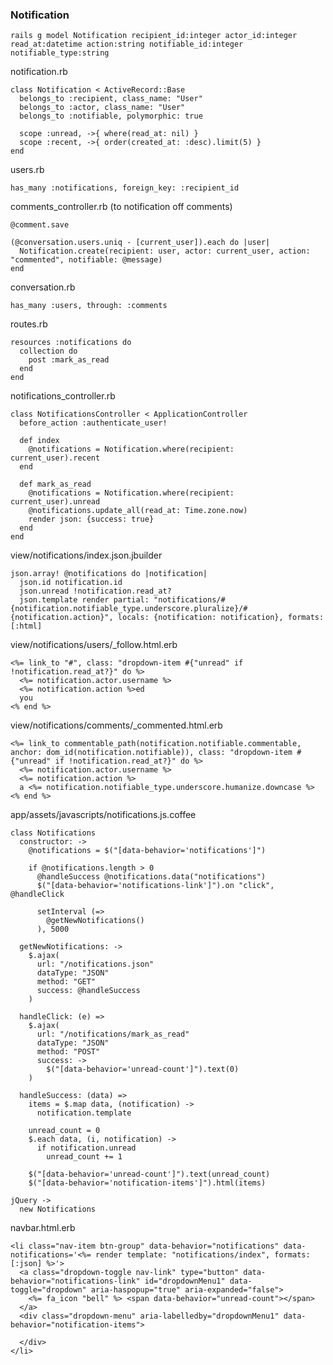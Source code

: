 ### Notification


    rails g model Notification recipient_id:integer actor_id:integer read_at:datetime action:string notifiable_id:integer notifiable_type:string
    
    
notification.rb

    class Notification < ActiveRecord::Base
      belongs_to :recipient, class_name: "User"
      belongs_to :actor, class_name: "User"
      belongs_to :notifiable, polymorphic: true
      
      scope :unread, ->{ where(read_at: nil) }
      scope :recent, ->{ order(created_at: :desc).limit(5) }
    end
    
users.rb

    has_many :notifications, foreign_key: :recipient_id

comments_controller.rb (to notification off comments)

    @comment.save

    (@conversation.users.uniq - [current_user]).each do |user|
      Notification.create(recipient: user, actor: current_user, action: "commented", notifiable: @message)
    end

conversation.rb

    has_many :users, through: :comments
    
routes.rb


    resources :notifications do
      collection do
        post :mark_as_read
      end
    end

notifications_controller.rb

    class NotificationsController < ApplicationController
      before_action :authenticate_user!

      def index
        @notifications = Notification.where(recipient: current_user).recent
      end

      def mark_as_read
        @notifications = Notification.where(recipient: current_user).unread
        @notifications.update_all(read_at: Time.zone.now)
        render json: {success: true}
      end
    end

view/notifications/index.json.jbuilder

```
json.array! @notifications do |notification|
  json.id notification.id
  json.unread !notification.read_at?
  json.template render partial: "notifications/#{notification.notifiable_type.underscore.pluralize}/#{notification.action}", locals: {notification: notification}, formats: [:html]
```

view/notifications/users/_follow.html.erb

```
<%= link_to "#", class: "dropdown-item #{"unread" if !notification.read_at?}" do %>
  <%= notification.actor.username %>
  <%= notification.action %>ed
  you
<% end %>
```

view/notifications/comments/_commented.html.erb

```
<%= link_to commentable_path(notification.notifiable.commentable, anchor: dom_id(notification.notifiable)), class: "dropdown-item #{"unread" if !notification.read_at?}" do %>
  <%= notification.actor.username %>
  <%= notification.action %>
  a <%= notification.notifiable_type.underscore.humanize.downcase %>
<% end %>
```

app/assets/javascripts/notifications.js.coffee

```
class Notifications
  constructor: ->
    @notifications = $("[data-behavior='notifications']")

    if @notifications.length > 0
      @handleSuccess @notifications.data("notifications")
      $("[data-behavior='notifications-link']").on "click", @handleClick

      setInterval (=>
        @getNewNotifications()
      ), 5000

  getNewNotifications: ->
    $.ajax(
      url: "/notifications.json"
      dataType: "JSON"
      method: "GET"
      success: @handleSuccess
    )

  handleClick: (e) =>
    $.ajax(
      url: "/notifications/mark_as_read"
      dataType: "JSON"
      method: "POST"
      success: ->
        $("[data-behavior='unread-count']").text(0)
    )

  handleSuccess: (data) =>
    items = $.map data, (notification) ->
      notification.template

    unread_count = 0
    $.each data, (i, notification) ->
      if notification.unread
        unread_count += 1

    $("[data-behavior='unread-count']").text(unread_count)
    $("[data-behavior='notification-items']").html(items)

jQuery ->
  new Notifications
```

navbar.html.erb

    <li class="nav-item btn-group" data-behavior="notifications" data-notifications='<%= render template: "notifications/index", formats: [:json] %>'>
      <a class="dropdown-toggle nav-link" type="button" data-behavior="notifications-link" id="dropdownMenu1" data-toggle="dropdown" aria-haspopup="true" aria-expanded="false">
        <%= fa_icon "bell" %> <span data-behavior="unread-count"></span>
      </a>
      <div class="dropdown-menu" aria-labelledby="dropdownMenu1" data-behavior="notification-items">

      </div>
    </li>
